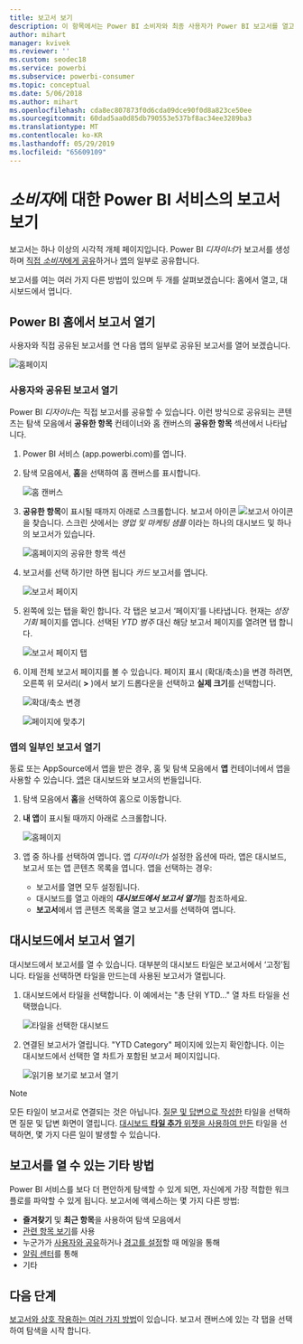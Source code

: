 ```yaml
---
title: 보고서 보기
description: 이 항목에서는 Power BI 소비자와 최종 사용자가 Power BI 보고서를 열고 보아야 하는 내용을 표시합니다.
author: mihart
manager: kvivek
ms.reviewer: ''
ms.custom: seodec18
ms.service: powerbi
ms.subservice: powerbi-consumer
ms.topic: conceptual
ms.date: 5/06/2018
ms.author: mihart
ms.openlocfilehash: cda8ec807873f0d6cda09dce90f0d8a823ce50ee
ms.sourcegitcommit: 60dad5aa0d85db790553e537bf8ac34ee3289ba3
ms.translationtype: MT
ms.contentlocale: ko-KR
ms.lasthandoff: 05/29/2019
ms.locfileid: "65609109"
---
```

# <a name="view-a-report-in-power-bi-service-for-consumers"></a>*소비자*에 대한 Power BI 서비스의 보고서 보기
보고서는 하나 이상의 시각적 개체 페이지입니다. Power BI *디자이너*가 보고서를 생성하며 [직접 *소비자*에게 공유](end-user-shared-with-me.md)하거나 [앱](end-user-apps.md)의 일부로 공유합니다. 

보고서를 여는 여러 가지 다른 방법이 있으며 두 개를 살펴보겠습니다: 홈에서 열고, 대시보드에서 엽니다. 

<!-- add art-->


## <a name="open-a-report-from-power-bi-home"></a>Power BI 홈에서 보고서 열기
사용자와 직접 공유된 보고서를 연 다음 앱의 일부로 공유된 보고서를 열어 보겠습니다.

   ![홈페이지](./media/end-user-report-open/power-bi-home.png)

### <a name="open-a-report-that-has-been-shared-with-you"></a>사용자와 공유된 보고서 열기
Power BI *디자이너*는 직접 보고서를 공유할 수 있습니다. 이런 방식으로 공유되는 콘텐츠는 탐색 모음에서 **공유한 항목** 컨테이너와 홈 캔버스의 **공유한 항목** 섹션에서 나타납니다.

1. Power BI 서비스 (app.powerbi.com)를 엽니다.

2. 탐색 모음에서, **홈**을 선택하여 홈 캔버스를 표시합니다.  

   ![홈 캔버스](./media/end-user-report-open/power-bi-select-home-new.png)
   
3. **공유한 항목**이 표시될 때까지 아래로 스크롤합니다. 보고서 아이콘 ![보고서 아이콘](./media/end-user-report-open/power-bi-report-icon.png)을 찾습니다. 스크린 샷에서는 *영업 및 마케팅 샘플* 이라는 하나의 대시보드 및 하나의 보고서가 있습니다. 
   
   ![홈페이지의 공유한 항목 섹션](./media/end-user-report-open/power-bi-shared-new.png)

4. 보고서를 선택 하기만 하면 됩니다 *카드* 보고서를 엽니다.

   ![보고서 페이지](./media/end-user-report-open/power-bi-filter-pane.png)

5. 왼쪽에 있는 탭을 확인 합니다.  각 탭은 보고서 ‘페이지’를 나타냅니다. 현재는 *성장 기회* 페이지를 엽니다. 선택된 *YTD 범주* 대신 해당 보고서 페이지를 열려면 탭 합니다. 

   ![보고서 페이지 탭](./media/end-user-report-open/power-bi-tab-new.png)

6. 이제 전체 보고서 페이지를 볼 수 있습니다. 페이지 표시 (확대/축소)을 변경 하려면, 오른쪽 위 모서리( **>** )에서 보기 드롭다운을 선택하고 **실제 크기**를 선택합니다.

   ![확대/축소 변경](./media/end-user-report-open/power-bi-fit-new.png)

   ![페이지에 맞추기](./media/end-user-report-open/power-bi-actual-size.png)

### <a name="open-a-report-that-is-part-of-an-app"></a>앱의 일부인 보고서 열기
 동료 또는 AppSource에서 앱을 받은 경우, 홈 및 탐색 모음에서 **앱** 컨테이너에서 앱을 사용할 수 있습니다. [앱](end-user-apps.md)은 대시보드와 보고서의 번들입니다.

1. 탐색 모음에서 **홈**을 선택하여 홈으로 이동합니다.

7. **내 앱**이 표시될 때까지 아래로 스크롤합니다.

   ![홈페이지](./media/end-user-report-open/power-bi-my-apps.png)

8. 앱 중 하나를 선택하여 엽니다. 앱 *디자이너*가 설정한 옵션에 따라, 앱은 대시보드, 보고서 또는 앱 콘텐츠 목록을 엽니다. 앱을 선택하는 경우:
    - 보고서를 열면 모두 설정됩니다.
    - 대시보드를 열고 아래의 ***대시보드에서 보고서 열기***를 참조하세요.
    - **보고서**에서 앱 콘텐츠 목록을 열고 보고서를 선택하여 엽니다.


## <a name="open-a-report-from-a-dashboard"></a>대시보드에서 보고서 열기
대시보드에서 보고서를 열 수 있습니다. 대부분의 대시보드 타일은 보고서에서 ‘고정’됩니다. 타일을 선택하면 타일을 만드는데 사용된 보고서가 열립니다. 

1. 대시보드에서 타일을 선택합니다. 이 예에서는 "총 단위 YTD..." 열 차트 타일을 선택했습니다.

    ![타일을 선택한 대시보드](./media/end-user-report-open/power-bi-dashboard-new.png)

2.  연결된 보고서가 열립니다. "YTD Category" 페이지에 있는지 확인합니다. 이는 대시보드에서 선택한 열 차트가 포함된 보고서 페이지입니다.

    ![읽기용 보기로 보고서 열기](./media/end-user-report-open/power-bi-report-newer.png)

> [!NOTE]
> 모든 타일이 보고서로 연결되는 것은 아닙니다. [질문 및 답변으로 작성한](end-user-q-and-a.md) 타일을 선택하면 질문 및 답변 화면이 열립니다. [대시보드 **타일 추가** 위젯을 사용하여 만든](../service-dashboard-add-widget.md) 타일을 선택하면, 몇 가지 다른 일이 발생할 수 있습니다.  


##  <a name="still-more-ways-to-open-a-report"></a>보고서를 열 수 있는 기타 방법
Power BI 서비스를 보다 더 편안하게 탐색할 수 있게 되면, 자신에게 가장 적합한 워크플로를 파악할 수 있게 됩니다. 보고서에 액세스하는 몇 가지 다른 방법:
- **즐겨찾기** 및 **최근 항목**을 사용하여 탐색 모음에서    
- [관련 항목 보기](end-user-related.md)를 사용    
- 누군가가 [사용자와 공유](../service-share-reports.md)하거나 [경고를 설정](end-user-alerts.md)할 때 메일을 통해    
- [알림 센터](end-user-notification-center.md)를 통해    
- 기타

## <a name="next-steps"></a>다음 단계
[보고서와 상호 작용하는 여러 가지 방법](end-user-reading-view.md)이 있습니다. 보고서 캔버스에 있는 각 탭을 선택하여 탐색을 시작 합니다.

